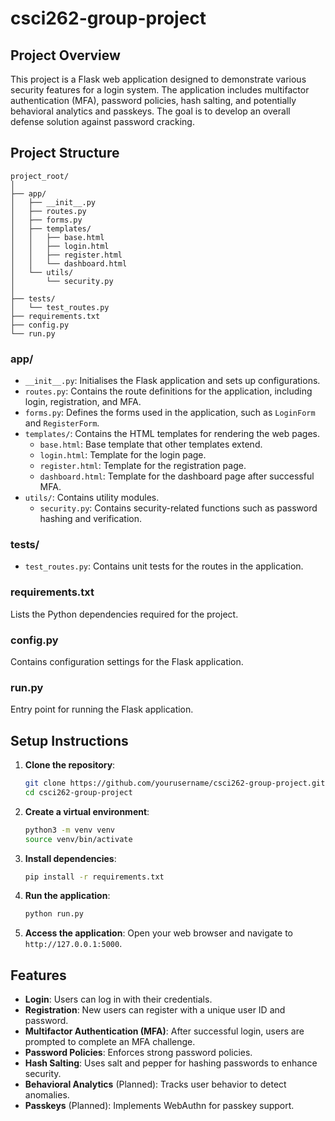 # csci262-group-project

## Project Overview

This project is a Flask web application designed to demonstrate various security features for a login system. The application includes multifactor authentication (MFA), password policies, hash salting, and potentially behavioral analytics and passkeys. The goal is to develop an overall defense solution against password cracking.

## Project Structure

```text
project_root/
│
├── app/
│   ├── __init__.py
│   ├── routes.py
│   ├── forms.py
│   ├── templates/
│   │   ├── base.html
│   │   ├── login.html
│   │   ├── register.html
│   │   └── dashboard.html
│   └── utils/
│       └── security.py
│
├── tests/
│   └── test_routes.py
├── requirements.txt
├── config.py
└── run.py
```

### app/

- `__init__.py`: Initialises the Flask application and sets up configurations.
- `routes.py`: Contains the route definitions for the application, including login, registration, and MFA.
- `forms.py`: Defines the forms used in the application, such as `LoginForm` and `RegisterForm`.
- `templates/`: Contains the HTML templates for rendering the web pages.
  - `base.html`: Base template that other templates extend.
  - `login.html`: Template for the login page.
  - `register.html`: Template for the registration page.
  - `dashboard.html`: Template for the dashboard page after successful MFA.
- `utils/`: Contains utility modules.
  - `security.py`: Contains security-related functions such as password hashing and verification.

### tests/

- `test_routes.py`: Contains unit tests for the routes in the application.

### requirements.txt

Lists the Python dependencies required for the project.

### config.py

Contains configuration settings for the Flask application.

### run.py

Entry point for running the Flask application.

## Setup Instructions

1. **Clone the repository**:
   ```sh
   git clone https://github.com/yourusername/csci262-group-project.git
   cd csci262-group-project
   ```

2. **Create a virtual environment**:
   ```sh
   python3 -m venv venv
   source venv/bin/activate
   ```

3. **Install dependencies**:
   ```sh
   pip install -r requirements.txt
   ```

4. **Run the application**:
   ```sh
   python run.py
   ```

5. **Access the application**:
   Open your web browser and navigate to `http://127.0.0.1:5000`.

## Features

- **Login**: Users can log in with their credentials.
- **Registration**: New users can register with a unique user ID and password.
- **Multifactor Authentication (MFA)**: After successful login, users are prompted to complete an MFA challenge.
- **Password Policies**: Enforces strong password policies.
- **Hash Salting**: Uses salt and pepper for hashing passwords to enhance security.
- **Behavioral Analytics** (Planned): Tracks user behavior to detect anomalies.
- **Passkeys** (Planned): Implements WebAuthn for passkey support.